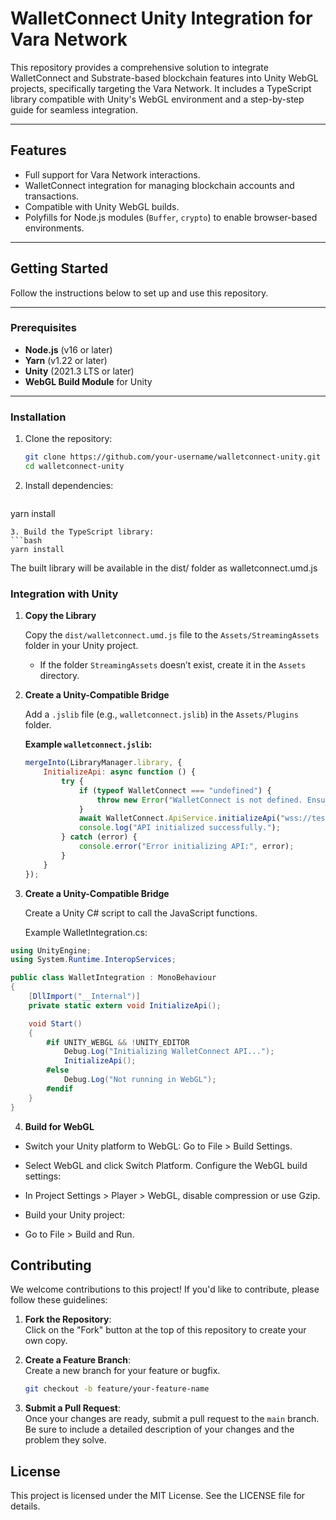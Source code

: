 # **WalletConnect Unity Integration for Vara Network**

This repository provides a comprehensive solution to integrate WalletConnect and Substrate-based blockchain features into Unity WebGL projects, specifically targeting the Vara Network. It includes a TypeScript library compatible with Unity's WebGL environment and a step-by-step guide for seamless integration.

---

## **Features**
- Full support for Vara Network interactions.
- WalletConnect integration for managing blockchain accounts and transactions.
- Compatible with Unity WebGL builds.
- Polyfills for Node.js modules (`Buffer`, `crypto`) to enable browser-based environments.

---

## **Getting Started**

Follow the instructions below to set up and use this repository.

---

### **Prerequisites**
- **Node.js** (v16 or later)
- **Yarn** (v1.22 or later)
- **Unity** (2021.3 LTS or later)
- **WebGL Build Module** for Unity

---

### **Installation**

1. Clone the repository:
   ```bash
   git clone https://github.com/your-username/walletconnect-unity.git
   cd walletconnect-unity
   ```
2. Install dependencies:
   ```bash
  yarn install
   ```
3. Build the TypeScript library:
   ```bash
  yarn install
   ```
The built library will be available in the dist/ folder as walletconnect.umd.js

### **Integration with Unity**

1. **Copy the Library**

   Copy the `dist/walletconnect.umd.js` file to the `Assets/StreamingAssets` folder in your Unity project.

   - If the folder `StreamingAssets` doesn’t exist, create it in the `Assets` directory.

2. **Create a Unity-Compatible Bridge**

   Add a `.jslib` file (e.g., `walletconnect.jslib`) in the `Assets/Plugins` folder.

   **Example `walletconnect.jslib`:**
   ```javascript
   mergeInto(LibraryManager.library, {
       InitializeApi: async function () {
           try {
               if (typeof WalletConnect === "undefined") {
                   throw new Error("WalletConnect is not defined. Ensure walletconnect.umd.js is loaded.");
               }
               await WalletConnect.ApiService.initializeApi("wss://testnet.vara.network");
               console.log("API initialized successfully.");
           } catch (error) {
               console.error("Error initializing API:", error);
           }
       }
   });

   ```

2. **Create a Unity-Compatible Bridge**

   Create a Unity C# script to call the JavaScript functions.

   Example WalletIntegration.cs:

```csharp
using UnityEngine;
using System.Runtime.InteropServices;

public class WalletIntegration : MonoBehaviour
{
    [DllImport("__Internal")]
    private static extern void InitializeApi();

    void Start()
    {
        #if UNITY_WEBGL && !UNITY_EDITOR
            Debug.Log("Initializing WalletConnect API...");
            InitializeApi();
        #else
            Debug.Log("Not running in WebGL");
        #endif
    }
}

```

4. **Build for WebGL**
  - Switch your Unity platform to WebGL:
    Go to File > Build Settings.
  - Select WebGL and click Switch Platform.
    Configure the WebGL build settings:

  - In Project Settings > Player > WebGL, disable compression or use Gzip.
  
  - Build your Unity project:

  - Go to File > Build and Run.

## Contributing

We welcome contributions to this project! If you'd like to contribute, please follow these guidelines:

1. **Fork the Repository**:  
   Click on the "Fork" button at the top of this repository to create your own copy.

2. **Create a Feature Branch**:  
   Create a new branch for your feature or bugfix.

   ```bash
   git checkout -b feature/your-feature-name
   ```

3. **Submit a Pull Request**:  
   Once your changes are ready, submit a pull request to the `main` branch. Be sure to include a detailed description of your changes and the problem they solve.

## License

This project is licensed under the MIT License. See the LICENSE file for details.
